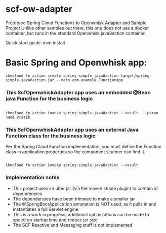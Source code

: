 # scf-ow-adapter
Prototype Spring Cloud Functions to Openwhisk Adapter and Sample Project
Unlike other samples out there, this one does not use a docker container, but runs in the standard Openwhisk java8action container.

Quick start guide:
mvn install

# Basic Spring and Openwhisk app:

```ibmcloud fn action create spring-simple-java8action target/spring-simple-java8action.jar --main com.example.FunctionApp```

### This ScfOpenwhiskAdapter app uses an embedded @Bean java Function for the business logic

```ibmcloud fn action update spring-simple-java8action target/spring-simple-java8action.jar --main com.ibm.openwhisk.scf.demo.ScfOpenwhiskAdapter

ibmcloud fn action invoke spring-simple-java8action --result  --param name Pratik
```

### This ScfOpenwhiskAdapter app uses an external Java Function class for the business logic
Per the Spring Cloud Function implementation, you must define the Function class in application.properties
so the component scanner can find it.

```ibmcloud fn action update spring-simple-java8action target/spring-simple-java8action.jar --main com.ibm.openwhisk.scf.demo.ScfOpenwhiskAdapterBean

ibmcloud fn action invoke spring-simple-java8action --result
```

### Implementation notes
- This project uses an uber jar (via the maven shade plugin) to contain all dependencies
- The dependencies have been trimmed to make a smaller jar
- The @SpringBootApplication annotation is NOT used, as it pulls in and instantiates a full Servlet engine
- This is a work in progress, additional optimizations can be made to speed up startup time and reduce jar size
- The  SCF Reactive and Messaging stuff is not implemented

